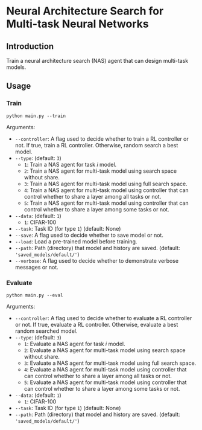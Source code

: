 # Neural Architecture Search for Multi-task Neural Networks

## Introduction

Train a neural architecture search (NAS) agent that can design multi-task models.

## Usage

### Train

```
python main.py --train
```

Arguments:

 * `--controller`: A flag used to decide whether to train a RL controller or not. If true, train a RL controller. Otherwise, random search a best model.
 * `--type`: (default: `3`)
   * `1`: Train a NAS agent for task *i* model.
   * `2`: Train a NAS agent for multi-task model using search space without share.
   * `3`: Train a NAS agent for multi-task model using full search space.
   * `4`: Train a NAS agent for multi-task model using controller that can control whether to share a layer among all tasks or not.
   * `5`: Train a NAS agent for multi-task model using controller that can control whether to share a layer among some tasks or not.
 * `--data`: (default: `1`)
   * `1`: CIFAR-100
 * `--task`: Task ID (for type `1`) (default: None) 
 * `--save`: A flag used to decide whether to save model or not.
 * `--load`: Load a pre-trained model before training.
 * `--path`: Path (directory) that model and history are saved. (default: `'saved_models/default/'`)
 * `--verbose`: A flag used to decide whether to demonstrate verbose messages or not.

### Evaluate

```
python main.py --eval
```

Arguments:

 * `--controller`: A flag used to decide whether to evaluate a RL controller or not. If true, evaluate a RL controller. Otherwise, evaluate a best random searched model.
 * `--type`: (default: `3`)
   * `1`: Evaluate a NAS agent for task *i* model.
   * `2`: Evaluate a NAS agent for multi-task model using search space without share.
   * `3`: Evaluate a NAS agent for multi-task model using full search space.
   * `4`: Evaluate a NAS agent for multi-task model using controller that can control whether to share a layer among all tasks or not.
   * `5`: Evaluate a NAS agent for multi-task model using controller that can control whether to share a layer among some tasks or not.
 * `--data`: (default: `1`)
   * `1`: CIFAR-100
 * `--task`: Task ID (for type `1`) (default: None)
 * `--path`: Path (directory) that model and history are saved. (default: `'saved_models/default/'`)
